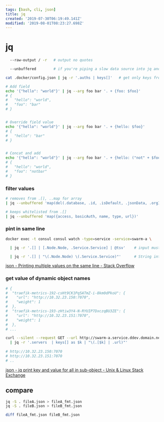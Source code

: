 ```yaml
---
tags: [bash, cli, json]
title: jq
created: '2019-07-30T06:19:49.141Z'
modified: '2019-08-01T08:23:27.698Z'
---
```


# jq

```sh
  --raw-output / -r   # output no quotes

  --unbuffered        # if you're piping a slow data source into jq and piping jq's output elsewhere
```

```sh
cat .docker/config.json | jq -r '.auths | keys[]'   # get only keys from auths{} object
```


```sh
# Add field
echo '{"hello": "world"}' | jq --arg foo bar '. + {foo: $foo}'
# {
#   "hello": "world",
#   "foo": "bar"
# }


# Override field value
echo '{"hello": "world"}' | jq --arg foo bar '. + {hello: $foo}'
# {
#   "hello": "bar"
# }


# Concat and add
echo '{"hello": "world"}' | jq --arg foo bar '. + {hello: ("not" + $foo)}'
# {
#   "hello": "world",
#   "foo": "notbar"
# }
```

### filter values
```sh
# removes from .[], ..map for array 
| jq --unbuffered 'map(del(.database, .id, .isDefault, .jsonData, .orgId, .password, .typeLogoUrl, .user))'

# keeps whitelisted from .[]
| jq --unbuffered 'map({access, basicAuth, name, type, url})'
```

### pint in same line
```sh
docker exec -t consul consul watch -type=service -service=swarm-a \

  | jq -r '.[] | [.Node.Node, .Service.Service] | @tsv'    # input must be an array, and it is rendered as TSV (tab-separated values).

  | jq -r '.[] | "\(.Node.Node) \(.Service.Service)"'      # String interpolation
```
[json - Printing multiple values on the same line - Stack Overflow](https://stackoverflow.com/a/46131963)

### get value of dynamic object names
```sh
# {
#  "traefik-metrics-192-csHt9CK1Pq5ATmZ-i-8km0dPkoU": {
#    "url": "http://10.32.23.150:7070",
#    "weight": 1
#  },
#  "traefik-metrics-193-zHtiw3Y4-N-RYUIP7DxczqBU3ZE": {
#    "url": "http://10.32.23.151:7070",
#    "weight": 1
#  },
# ...

curl --silent --request GET --url http://swarm-a.service.ddev.domain.net:7070/api/providers/consul_catalog/backends/backend-traefik-metrics \
  | jq -r '.servers  | keys[] as $k | "\(.[$k] | .url)"'
  
# http://10.32.23.150:7070
# http://10.32.23.151:7070
# ..
```
[json - jq print key and value for all in sub-object - Unix & Linux Stack Exchange](https://unix.stackexchange.com/a/406425)


## compare
```sh
jq -S . fileA.json > fileA_fmt.json
jq -S . fileB.json > fileB_fmt.json

diff fileA_fmt.json fileB_fmt.json
```
